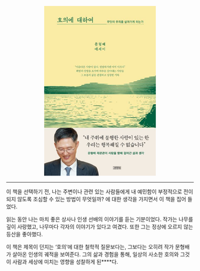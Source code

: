 <p style="text-align: center;">
  <img src="image.jpg" alt="호의에대하여" width="300">
</p>

---
이 책을 선택하기 전, 
나는 주변이나 관련 있는 사람들에게 내 예민함이 부정적으로 전이되지 않도록 조심할 수 있는 방법이 무엇일까? 에 대한 생각을 가지면서  이 책을 집어 들었다.

읽는 동안 나는 마치 좋은 상사나 인생 선배의 이야기를 듣는 기분이었다.
작가는 나무를 깊이 사랑했고, 나무마다 각자의 이야기가 있다고 여겼다. 또한 그는 정상에 오르지 않는 등산을 좋아했다.

이 책은 제목이 던지는 ‘호의’에 대한 철학적 질문보다는, 그보다는 오히려 작가 문형배가 살아온 인생의 궤적을 보여준다.
그의 삶과 경험을 통해, 일상의 사소한 호의와 그것이 사람과 세상에 미치는 영향을 성찰하게 된****다.
